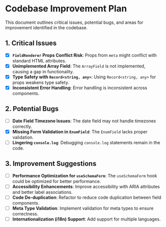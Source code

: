 # Codebase Improvement Plan

This document outlines critical issues, potential bugs, and areas for improvement identified in the codebase.

## 1. Critical Issues

- [x] **`FieldRenderer` Props Conflict Risk**: Props from `meta` might conflict with standard HTML attributes.
- [x] **Unimplemented Array Field**: The `ArrayField` is not implemented, causing a gap in functionality.
- [x] **Type Safety with `Record<string, any>`**: Using `Record<string, any>` for props weakens type safety.
- [x] **Inconsistent Error Handling**: Error handling is inconsistent across components.

## 2. Potential Bugs

- [ ] **Date Field Timezone Issues**: The date field may not handle timezones correctly.
- [x] **Missing Form Validation in `EnumField`**: The `EnumField` lacks proper validation.
- [ ] **Lingering `console.log`**: Debugging `console.log` statements remain in the code.

## 3. Improvement Suggestions

- [ ] **Performance Optimization for `useSchemaForm`**: The `useSchemaForm` hook could be optimized for better performance.
- [ ] **Accessibility Enhancements**: Improve accessibility with ARIA attributes and better label associations.
- [ ] **Code De-duplication**: Refactor to reduce code duplication between field components.
- [ ] **Meta Type Validation**: Implement validation for meta types to ensure correctness.
- [ ] **Internationalization (i18n) Support**: Add support for multiple languages.